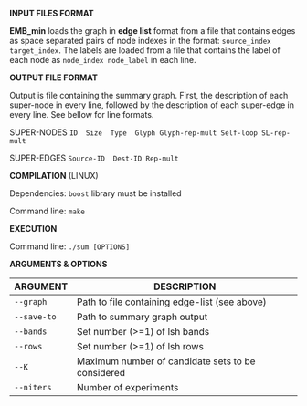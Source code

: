 __INPUT FILES FORMAT__

__EMB_min__ loads the graph in __edge list__ format from a file that contains edges as space separated pairs of node indexes in the format: `source_index  target_index`. The labels are loaded from a file that contains the label of each node as `node_index node_label` in each line.  

__OUTPUT FILE FORMAT__

Output is file containing the summary graph. First, the description of each super-node in every line, followed
by the description of each super-edge in every line. See bellow for line formats.


SUPER-NODES 
`ID  Size  Type  Glyph Glyph-rep-mult Self-loop SL-rep-mult`

SUPER-EDGES
`Source-ID  Dest-ID Rep-mult`


__COMPILATION__ (LINUX)

Dependencies: `boost` library must be installed

Command line:  `make`

__EXECUTION__
		      	 
Command line: `./sum [OPTIONS]`

__ARGUMENTS & OPTIONS__

ARGUMENT | DESCRIPTION
-------- | ------ 
`--graph` | Path to file containing edge-list (see above) 
`--save-to` | Path to summary graph output
`--bands` | Set number (>=1) of lsh bands
`--rows` | Set number (>=1) of lsh rows
`--K` | Maximum number of candidate sets to be considered
`--niters` | Number of experiments
